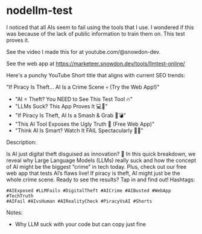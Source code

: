 # nodellm-test

I noticed that all AIs seem to fail using the tools that I use. I wondered if
this was because of the lack of public information to train them on. This test
proves it.

See the video I made this for at youtube.com/@snowdon-dev.

See the web app at https://marketeer.snowdon.dev/tools/llmtest-online/

Here's a punchy YouTube Short title that aligns with current SEO trends:

"If Piracy Is Theft… AI Is a Crime Scene 💀 (Try the Web App!)"

- "AI = Theft? You NEED to See This Test Tool 🔥"
- "LLMs Suck? This App Proves It 💻🚨"
- "If Piracy Is Theft, AI Is a Smash & Grab 🧠💣"
- "This AI Tool Exposes the Ugly Truth 👀 (Free Web App)"
- "Think AI Is Smart? Watch It FAIL Spectacularly 🤖❌"

Description:

Is AI just digital theft disguised as innovation? 🤔 In this quick breakdown,
we reveal why Large Language Models (LLMs) really suck and how the concept of
AI might be the biggest “crime” in tech today. Plus, check out our free web app
that tests AI’s flaws live! If piracy is theft, AI might just be the whole
crime scene. Ready to see the results? Tap in and find out!
Hashtags:

```text
#AIExposed #LLMFails #DigitalTheft #AICrime #AIBusted #WebApp #TechTruth
#AIFail #AIvsHuman #AIRealityCheck #PiracyVsAI #Shorts
```

Notes:

- Why LLM suck with your code but can copy just fine
